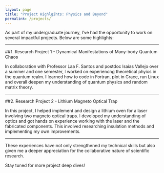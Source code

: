 ```yaml
---
layout: page
title: "Project Highlgihts: Physics and Beyond"
permalink: /projects/
---
```


As part of my undergraduate journey, I’ve had the opportunity to work on several impactful projects. Below are some highlights:

---

##1. Research Project 1 - Dynamical Manifestations of Many-body Quantum Chaos

In collaboration with Professor Laa F. Santos and postdoc Isaias Vallejo over a summer and one semester, I worked on experiencng theoretical phyics in the quantum realm. I learned how to code in Fortran, plot in Grace, run Linux and overall deepen my understanding of quantum physics and random matrix theory.

---

##2. Research Project 2 - Lithium Magneto Optical Trap

In this project, I helped implement and design a lithium oven for a laser involving two magneto optical traps. I developed my understanding of optics and got hands on experience working with the laser and the fabricated components. This involved researching insulation methods and implementing my own improvements.

---

These experiences have not only strengthened my technical skills but also given me a deeper appreciation for the collaborative nature of scientific research.

Stay tuned for more project deep dives!
